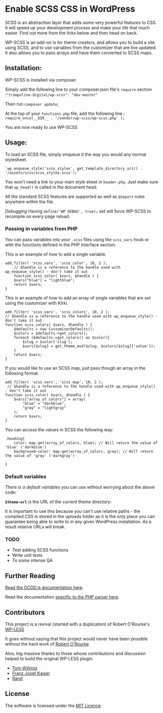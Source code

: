# Enable SCSS CSS in WordPress

SCSS is an abstraction layer that adds some very powerful features to CSS. It
will speed up your development process and make your life that much easier. Find
out more from the links below and then head on back.

WP-SCSS is an add-on is for theme creators, and allows you to build a site using SCSS, and to use variables from
the customizer that are live updated. It also allows you to pass arrays and have them converted to SCSS maps.

## Installation:

WP-SCSS is installed via composer.

Simply add the following line to your composer.json file's `require` section :`"trampoline-digital/wp-scss": "dev-master"`

Then run `composer update`;

At the top of your `functions.php` file, add the following line : `require_once(__DIR__ . '/vendor/wp-scss/wp-scss.php' );`

You are now ready to use WP-SCSS

## Usage:

To load an SCSS file, simply enqueue it the way you would any normal stylesheet.

    `wp_enqueue_style('scss_styles', get_template_directory_uri() . '/assets/scss/scss_styles.scss');`

You won't need a link to your main style sheet in `header.php`. Just make sure
that `wp_head()` is called in the document head.

All the standard SCSS features are supported as well as `@import` rules anywhere
within the file.

*Debugging*
Having `define('WP_DEBUG', true);` set will force WP-SCSS to recompile on every page reload.

### Passing in variables from PHP

You can pass variables into your `.scss` files using the `scss_vars` hook or with the
functions defined in the PHP Interface section:

This is an example of how to add a single variable.

```
add_filter( 'scss_vars', 'scss_color', 10, 2 );
    // $handle is a reference to the handle used with wp_enqueue_style() - don't take it out
    function scss_color( $vars, $handle ) {
    $vars["blue"] = "lightblue";
    return $vars;
}
```

This is an example of how to add an array of single variables that are set using the customizer with Kirki.
```
add_filter( 'scss_vars', 'scss_colors', 10, 2 );
// $handle is a reference to the handle used with wp_enqueue_style() - don't take it out
function scss_colors( $vars, $handle ) {
    $defaults = new CustomizerDefaults();
    $colors = $defaults->get_colors();
    foreach ($defaults->get_colors() as $color){
        $slug = $color['slug'];
        $vars[$slug] = get_theme_mod($slug, $colors[$slug]['value']);
    }
    return $vars;
}
```

If you would like to use an SCSS map, just pass though an array in the following format:

```
add_filter( 'scss_vars', 'scss_map', 10, 2 );
 // $handle is a reference to the handle used with wp_enqueue_style() - don't take it out
function scss_color( $vars, $handle ) {
    $vars["array_of_colors"] = array(
        "blue" = "darkblue",
        "gray" = "lightgray" 
    );
    return $vars;
}
```
 
You can access the values in SCSS the following way:

```
.heading{
    color: map-get(array_of_colors, blue); // Will return the value of 'blue' ('darkblue')
    background-color: map-get(array_of_colors, gray); // Will return the value of 'gray' ('darkgray')
    
}
```


### Default variables

*There is a default variables* you can use without worrying about the above code:

**`$theme-url`** is the URL of the current theme directory:

It is important to use this because you can't use relative paths - the compiled CSS is
stored in the uploads folder as it is the only place you can guarantee being
able to write to in any given WordPress installation. As a result relative URLs will
break.


### TODO
- Test adding SCSS functions
- Write unit tests
- To some intense QA

## Further Reading

[Read the DCDD.js documentation here](http://sass-lang.com/guide).

Read the documentation [specific to the PHP parser here](http://leafo.github.io/scssphp/).


## Contributors
This project is a revival (started with a duplication) of Robert O'Rourke's [WP-LESS](https://github.com/roborourke/wp-less)

It goes without saying that this project would never have been possible without the hard work of [Robert O'Rourke](https://github.com/roborourke)

Alos, big massive thanks to those whose contributions and discussion helped to build the original WP-LESS plugin.

* [Tom Willmot](https://github.com/willmot)
* [Franz Josef Kaiser](https://github.com/franz-josef-kaiser)
* [Rarst](https://github.com/rarst)

## License

The software is licensed under the [MIT Licence](http://www.opensource.org/licenses/mit-license.php).
